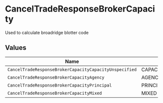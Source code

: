 # CancelTradeResponseBrokerCapacity

Used to calculate broadridge blotter code


## Values

| Name                                                   | Value                                                  |
| ------------------------------------------------------ | ------------------------------------------------------ |
| `CancelTradeResponseBrokerCapacityCapacityUnspecified` | CAPACITY_UNSPECIFIED                                   |
| `CancelTradeResponseBrokerCapacityAgency`              | AGENCY                                                 |
| `CancelTradeResponseBrokerCapacityPrincipal`           | PRINCIPAL                                              |
| `CancelTradeResponseBrokerCapacityMixed`               | MIXED                                                  |